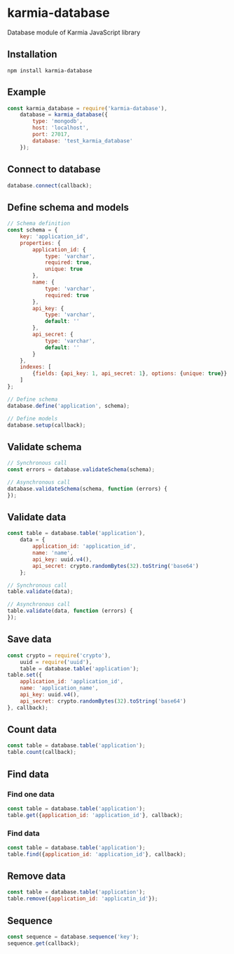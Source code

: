 # karmia-database
Database module of Karmia JavaScript library

## Installation

```Shell
npm install karmia-database
```

## Example

```JavaScript
const karmia_database = require('karmia-database'),
    database = karmia_database({
        type: 'mongodb',
        host: 'localhost',
        port: 27017,
        database: 'test_karmia_database'
    });
```

## Connect to database

```JavaScript
database.connect(callback);
```

## Define schema and models

```JavaScript
// Schema definition
const schema = {
    key: 'application_id',
    properties: {
        application_id: {
            type: 'varchar',
            required: true,
            unique: true
        },
        name: {
            type: 'varchar',
            required: true
        },
        api_key: {
            type: 'varchar',
            default: ''
        },
        api_secret: {
            type: 'varchar',
            default: ''
        }
    },
    indexes: [
        {fields: {api_key: 1, api_secret: 1}, options: {unique: true}}
    ]
};

// Define schema
database.define('application', schema);

// Define models
database.setup(callback);
```

## Validate schema

```JavaScript
// Synchronous call
const errors = database.validateSchema(schema);

// Asynchronous call
database.validateSchema(schema, function (errors) {
});
```

## Validate data

```JavaScript
const table = database.table('application'),
    data = {
        application_id: 'application_id',
        name: 'name',
        api_key: uuid.v4(),
        api_secret: crypto.randomBytes(32).toString('base64')
    };

// Synchronous call
table.validate(data);

// Asynchronous call
table.validate(data, function (errors) {
});
```

## Save data

```JavaScript
const crypto = require('crypto'),
    uuid = require('uuid'),
    table = database.table('application');
table.set({
    application_id: 'application_id',
    name: 'application_name',
    api_key: uuid.v4(),
    api_secret: crypto.randomBytes(32).toString('base64')
}, callback);
```

## Count data

```JavaScript
const table = database.table('application');
table.count(callback);
```

## Find data

### Find one data

```JavaScript
const table = database.table('application');
table.get({application_id: 'application_id'}, callback);
```

### Find data

```JavaScript
const table = database.table('application');
table.find({application_id: 'application_id'}, callback);
```

## Remove data

```JavaScript
const table = database.table('application');
table.remove({application_id: 'applicatin_id'});
```

## Sequence

```JavaScript
const sequence = database.sequence('key');
sequence.get(callback);
```
